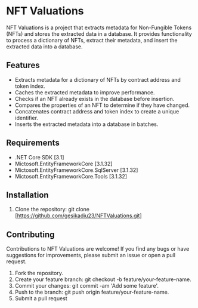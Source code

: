 # NFT Valuations

NFT Valuations is a project that extracts metadata for Non-Fungible Tokens (NFTs) and stores the extracted data in a database. It provides functionality to process a dictionary of NFTs, extract their metadata, and insert the extracted data into a database.

## Features

- Extracts metadata for a dictionary of NFTs by contract address and token index.
- Caches the extracted metadata to improve performance.
- Checks if an NFT already exists in the database before insertion.
- Compares the properties of an NFT to determine if they have changed.
- Concatenates contract address and token index to create a unique identifier.
- Inserts the extracted metadata into a database in batches.

## Requirements

- .NET Core SDK [3.1]
- Mictosoft.EntityFrameworkCore [3.1.32]
- Mictosoft.EntityFrameworkCore.SqlServer [3.1.32]
- Mictosoft.EntityFrameworkCore.Tools [3.1.32]

## Installation

1. Clone the repository:
git clone [https://github.com/gesikadiu23/NFTValuations.git]


## Contributing
Contributions to NFT Valuations are welcome! If you find any bugs or have suggestions for improvements, please submit an issue or open a pull request.

1. Fork the repository.
2. Create your feature branch: git checkout -b feature/your-feature-name.
3. Commit your changes: git commit -am 'Add some feature'.
4. Push to the branch: git push origin feature/your-feature-name.
5. Submit a pull request
